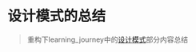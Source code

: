 # 设计模式的总结

> 重构下learning_journey中的[设计模式](https://github.com/OnePieceJoker/learning_journey/tree/master/java/designPatterns)部分内容总结
